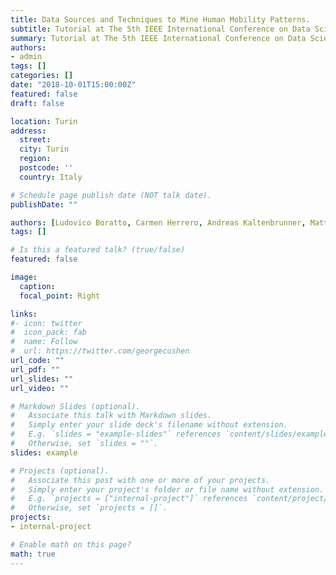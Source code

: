 ```yaml
---
title: Data Sources and Techniques to Mine Human Mobility Patterns. 
subtitle: Tutorial at The 5th IEEE International Conference on Data Science and Advanced Analytics (DSAA).   
summary: Tutorial at The 5th IEEE International Conference on Data Science and Advanced Analytics (DSAA).   
authors:
- admin
tags: []
categories: []
date: "2018-10-01T15:00:00Z"
featured: false
draft: false

location: Turin
address:
  street: 
  city: Turin
  region: 
  postcode: ''
  country: Italy

# Schedule page publish date (NOT talk date).
publishDate: ""

authors: [Ludovico Boratto, Carmen Herrero, Andreas Kaltenbrunner, Matteo Manca, Giovanni Stilo]
tags: []

# Is this a featured talk? (true/false)
featured: false

image:
  caption: 
  focal_point: Right

links:
#- icon: twitter
#  icon_pack: fab
#  name: Follow
#  url: https://twitter.com/georgecushen
url_code: ""
url_pdf: ""
url_slides: ""
url_video: ""

# Markdown Slides (optional).
#   Associate this talk with Markdown slides.
#   Simply enter your slide deck's filename without extension.
#   E.g. `slides = "example-slides"` references `content/slides/example-slides.md`.
#   Otherwise, set `slides = ""`.
slides: example

# Projects (optional).
#   Associate this post with one or more of your projects.
#   Simply enter your project's folder or file name without extension.
#   E.g. `projects = ["internal-project"]` references `content/project/deep-learning/index.md`.
#   Otherwise, set `projects = []`.
projects:
- internal-project

# Enable math on this page?
math: true
---
```



